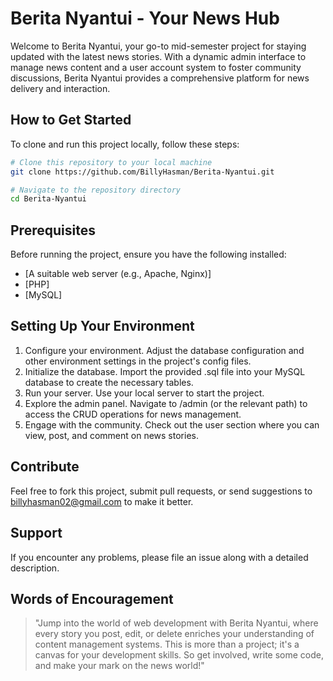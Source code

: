 # Berita Nyantui - Your News Hub

Welcome to Berita Nyantui, your go-to mid-semester project for staying updated with the latest news stories. With a dynamic admin interface to manage news content and a user account system to foster community discussions, Berita Nyantui provides a comprehensive platform for news delivery and interaction.

## How to Get Started

To clone and run this project locally, follow these steps:

```bash
# Clone this repository to your local machine
git clone https://github.com/BillyHasman/Berita-Nyantui.git

# Navigate to the repository directory
cd Berita-Nyantui

```

## Prerequisites
Before running the project, ensure you have the following installed:

- [A suitable web server (e.g., Apache, Nginx)]
- [PHP]
- [MySQL]

## Setting Up Your Environment
1. Configure your environment. Adjust the database configuration and other environment settings in the project's config files.
2. Initialize the database. Import the provided .sql file into your MySQL database to create the necessary tables.
3. Run your server. Use your local server to start the project.
4. Explore the admin panel. Navigate to /admin (or the relevant path) to access the CRUD operations for news management.
5. Engage with the community. Check out the user section where you can view, post, and comment on news stories.

## Contribute
Feel free to fork this project, submit pull requests, or send suggestions to billyhasman02@gmail.com to make it better.

## Support
If you encounter any problems, please file an issue along with a detailed description.

## Words of Encouragement
> "Jump into the world of web development with Berita Nyantui, where every story you post, edit, or delete enriches your understanding of content management systems. This is more than a project; it's a canvas for your development skills. So get involved, write some code, and make your mark on the news world!"

